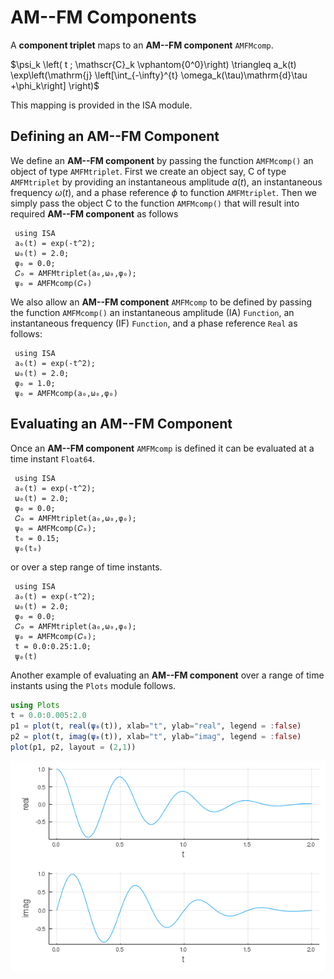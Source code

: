 # AM--FM Components

A **component triplet**  maps to an **AM--FM component** `AMFMcomp`.

$\psi_k \left( t ; \mathscr{C}_k \vphantom{0^0}\right) \triangleq a_k(t) \exp\left(\mathrm{j} \left[\int_{-\infty}^{t} \omega_k(\tau)\mathrm{d}\tau +\phi_k\right] \right)$

This mapping is provided in the ISA module.

## Defining an AM--FM Component
We define an **AM--FM component** by passing the function `AMFMcomp()`
an object of type `AMFMtriplet`. First we create an object say, C
of type `AMFMtriplet` by providing an instantaneous amplitude $a(t)$,
an instantaneous frequency $\omega(t)$, and a phase reference $\phi$
to function `AMFMtriplet`.
Then we simply pass the object C to the function `AMFMcomp()` that will
result into required **AM--FM component** as follows

```@example
 using ISA
 a₀(t) = exp(-t^2);
 ω₀(t) = 2.0;
 φ₀ = 0.0;
 𝐶₀ = AMFMtriplet(a₀,ω₀,φ₀);
 ψ₀ = AMFMcomp(𝐶₀)
```
We also allow an **AM--FM component** `AMFMcomp` to be defined by passing the
function `AMFMcomp()` an instantaneous amplitude (IA) `Function`,
an instantaneous frequency (IF) `Function`, and a phase reference `Real` as
follows:

```@example
 using ISA
 a₀(t) = exp(-t^2);
 ω₀(t) = 2.0;
 φ₀ = 1.0;
 ψ₀ = AMFMcomp(a₀,ω₀,φ₀)
```
## Evaluating an AM--FM Component
Once an  **AM--FM component** `AMFMcomp` is defined it can be evaluated at
a time instant `Float64`.

```@example
 using ISA
 a₀(t) = exp(-t^2);
 ω₀(t) = 2.0;
 φ₀ = 0.0;
 𝐶₀ = AMFMtriplet(a₀,ω₀,φ₀);
 ψ₀ = AMFMcomp(𝐶₀);
 t₀ = 0.15;
 ψ₀(t₀)
```
or over a step range of time instants.

```@example
 using ISA
 a₀(t) = exp(-t^2);
 ω₀(t) = 2.0;
 φ₀ = 0.0;
 𝐶₀ = AMFMtriplet(a₀,ω₀,φ₀);
 ψ₀ = AMFMcomp(𝐶₀);
 t = 0.0:0.25:1.0;
 ψ₀(t)
```

Another example of evaluating an **AM--FM component** over a
range of time instants using the `Plots` module follows.

```julia
using Plots
t = 0.0:0.005:2.0
p1 = plot(t, real(ψ₀(t)), xlab="t", ylab="real", legend = :false)
p2 = plot(t, imag(ψ₀(t)), xlab="t", ylab="imag", legend = :false)
plot(p1, p2, layout = (2,1))
```
[![](https://raw.githubusercontent.com/ssandova/ISAdocs/master/images/CompEval.png)](https://raw.githubusercontent.com/ssandova/ISAdocs/master/images/CompEval.png)
